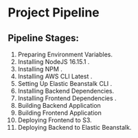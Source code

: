 # Project Pipeline


## Pipeline Stages:
1. Preparing Environment Variables.
2. Installing NodeJS 16.15.1 .
3. Installing NPM .
4. Installing AWS CLI Latest .
5. Setting Up Elastic Beanstalk CLI .
6. Installing Backend  Dependencies.
7. Installing Frontend Dependencies .
8. Building Backend Application 
9. Building Frontend Application
10. Deploying Frontend to S3.
11. Deploying Backend to Elastic Beanstalk.